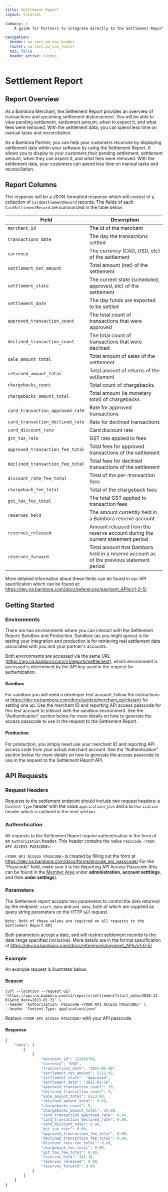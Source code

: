 ```yaml
---
title: Settlement Report
layout: tutorial

summary: >
    A guide for Partners to integrate directly to the Settlement Report API.

navigation:
  header: na.tocs.na_nav_header
  footer: na.tocs.na_nav_footer
  toc: false
  header_active: Guides
---
```


# Settlement Report

## Report Overview

As a Bambora Merchant, the Settlement Report provides an overview of
transactions and upcoming settlement disbursement. You will be able to view
pending settlement, settlement amount, when to expect it, and what fees were
removed. With the settlement data, you can spend less time on manual tasks and
reconciliation.

As a Bambora Partner, you can help your customers reconcile by
displaying settlement data within your software by using the Settlement Report.
It allows you to display to your customers their pending settlement, settlement
amount, when they can expect it, and what fees were removed. With the settlement
data, your customers can spend less time on manual tasks and reconciliation.

## Report Columns

The response will be a JSON-formatted response which will consist of a collection
of `CardSettlementRecord` records.  The fields of each `CardSettlementRecord` are
summarized in the table below.

| Field | Description |
| ------ | ----------------- |
| `merchant_id` | The id of the merchant |
| `transactions_date` | The day the transactions settled |
| `currency` | The currency (CAD, USD, etc) of the settlement |
| `settlement_net_amount` | Total amount (net) of the settlement |
| `settlement_state` | The current state (scheduled, approved, etc) of the settlement |
| `settlement_date` | The day funds are expected to be settled |
| `approved_transaction_count` | The total count of transactions that were approved |
| `declined_transaction_count` | The total count of transactions that were declined |
| `sale_amount_total` | Total amount of sales of the settlement |
| `returned_amount_total` | Total amount of returns of the settlement |
| `chargebacks_count` | Total count of chargebacks |
| `chargebacks_amount_total` | Total amount (ie monetary total) of chargebacks |
| `card_transaction_approved_rate` | Rate for approved transactions |
| `card_transaction_declined_rate` | Rate for declined transactions |
| `card_discount_rate` | Card discount rate |
| `gst_tax_rate` | GST rate applied to fees |
| `approved_transaction_fee_total` | Total fees for approved transactions of the settlement |
| `declined_transaction_fee_total` | Total fees for declined transactions of the settlement |
| `discount_rate_fee_total` | Total of the per-transaction fees |
| `chargeback_fee_total` | Total of the chargeback fees |
| `gst_tax_fee_total` | The total GST applied to transaction fees |
| `reserves_held` | The amount currently held in a Bambora reserve account |
| `reserves_released` | Amount released from the reserve account during the current statement period |
| `reserves_forward` | Total amount that Bambora held in a reserve account as of the previous statement period |

More detailed information about these fields can be found in our API specification
which can be found at: <https://dev.na.bambora.com/docs/references/payment_APIs/v1-0-5/>

## Getting Started

### Environments

There are two environments where you can interact with the Settlement Report:
Sandbox and Production. Sandbox (as you might guess) is for testing your integration
and production is for retrieving real settlement data associated with you and your
partner's accounts.

Both environments are accessed via the same URL
(<https://api.na.bambora.com/v1/reports/settlement>), which environment is
accessed is determined by the API key used in the request for authentication.

#### Sandbox

For sandbox you will need a developer test account, follow the instructions at
<https://dev.na.bambora.com/docs/guides/merchant_quickstart/> for setting one
up.  Use the merchant ID and reporting API access passcode for this test account
to interact with the sandbox environment.  See the "Authentication" section below
for more details on how to generate the access passcode to use in the request
to the Settlement Report.

#### Production

For production, you simply need use your merchant ID and reporting API access
code from your actual merchant account.  See the "Authentication" section below
for more details on how to generate the access passcode to use in the request
to the Settlement Report API.

## API Requests

### Request Headers

Requests to the settlement endpoint should include two request headers:
a `Content-type` header with the value `application/json` and a `Authorization`
header which is outlined in the next section.

### Authentication

All requests to the Settlement Report require authentication in the form of an
`Authorization` header.  This header contains the value `Passcode <YOUR API
ACCESS PASSCODE>`.

`<YOUR API ACCESS PASSCODE>` is created by filling out the form at
<https://dev.na.bambora.com/docs/forms/encode_api_passcode/> For the "Passcode"
field, make sure it is the Reporting API Access Passcode (this can be found in
the [Member Area](https://web.na.bambora.com) under **administration**,
**account setttings**, and then **order settings**).

### Parameters

The Settlement report accepts two parameters to control the data returned by
the endpoint: `start_date` and `end_date`, both of which are supplied as query
string parameters on the HTTP `GET` request.

```no-highlight
Note: Both of these values are required on all requests to the Settlement Report API
```

Both parameters accept a date, and will restrict settlement records to the date
range specified (inclusive).  More details are in the formal specification at
<https://dev.na.bambora.com/docs/references/payment_APIs/v1-0-5/>

### Example

An example request is illustrated below.

#### Request

```shell
curl --location --request GET 'https://api.na.bambora.com/v1/reports/settlement?start_date=2020-12-01&end_date=2021-01-31' \
--header 'Authorization: Passcode <YOUR API ACCESS PASSCODE>' \
--header 'Content-Type: application/json'
```

Replace `<YOUR API ACCESS PASSCODE>` with your API passcode.

#### Response

```javascript
{
    "data": [
        [
            {
                "merchant_id": 123456789,
                "currency": "USD",
                "transactions_date": "2021-01-10",
                "settlement_net_amount": 5213.45,
                "settlement_state": "Approved",
                "settlement_date": "2021-01-10",
                "approved_transaction_count": 10,
                "declined_transaction_count": 3,
                "sale_amount_total": 6123.00,
                "returned_amount_total": 0.00,
                "chargebacks_count": 5,
                "chargebacks_amount_total": 10.00,
                "card_transaction_approved_rate": 0.00,
                "card_transaction_declined_rate": 0.00,
                "card_discount_rate": 0.00,
                "gst_tax_rate": 0.00,
                "approved_transaction_fee_total": 0.00,
                "declined_transaction_fee_total": 0.00,
                "discount_rate_fee_total": 0.00,
                "chargeback_fee_total": 0.00,
                "gst_tax_fee_total": 0.00,
                "reserves_held": 311.15,
                "reserves_released": 0.00,
                "reserves_forward": 0.00
            }
        ]
    ]
}
```
